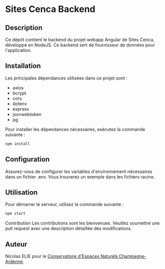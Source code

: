 # Sites Cenca Backend

## Description
Ce dépôt contient le backend du projet webapp Angular de Sites Cenca, développé en NodeJS. Ce backend sert de fournisseur de données pour l'application.

## Installation
Les principales dépendances utilisées dans ce projet sont :

- axios
- bcrypt
- cors
- dotenv
- express
- jsonwebtoken
- pg

Pour installer les dépendances nécessaires, exécutez la commande suivante :
```bash
npm install
```

## Configuration
Assurez-vous de configurer les variables d'environnement nécessaires dans un fichier .env. Vous trouverez un exemple dans les fichiers racine.

## Utilisation
Pour démarrer le serveur, utilisez la commande suivante :
```bash
npm start
```

Contribution
Les contributions sont les bienvenues. Veuillez soumettre une pull request avec une description détaillée des modifications.

## Auteur
Nicolas ELIE pour le [Conservatoire d'Espaces Naturels Champagne-Ardenne](https://www.cen-champagne-ardenne.org).